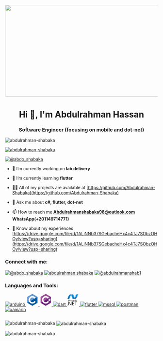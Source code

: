 
<!-- <div id="header" align="center">
  <img src="https://media.giphy.com/media/fvx95jkua5th3YeThr/giphy.gif" width="400"/>
</div>
 -->


<div align="center">
  <img src="https://media.giphy.com/media/dWesBcTLavkZuG35MI/giphy.gif" width="600" height="300"/>
</div>

<h1 align="center">Hi 👋, I'm Abdulrahman Hassan</h1>
<h3 align="center">Software Engineer (focusing on mobile and dot-net)</h3>



<p align="left"> <img src="https://komarev.com/ghpvc/?username=abdulrahman-shabaka&label=Profile%20views&color=0e75b6&style=flat" alt="abdulrahman-shabaka" /> </p>

<p align="left"> <a href="https://github.com/ryo-ma/github-profile-trophy"><img src="https://github-profile-trophy.vercel.app/?username=abdulrahman-shabaka" alt="abdulrahman-shabaka" /></a> </p>

<p align="left"> <a href="https://twitter.com/@abdo_shabaka" target="blank"><img src="https://img.shields.io/twitter/follow/@abdo_shabaka?logo=twitter&style=for-the-badge" alt="@abdo_shabaka" /></a> </p>

- 🔭 I’m currently working on **lab delivery**

- 🌱 I’m currently learning **flutter**

- 👨‍💻 All of my projects are available at [https://github.com/Abdulrahman-Shabaka](https://github.com/Abdulrahman-Shabaka)

- 💬 Ask me about **c#, flutter, dot-net**

- 📫 How to reach me **Abdulrahmanshabaka98@outlook.com WhatsApp(+201149714771)**

- 📄 Know about my experiences [https://drive.google.com/file/d/1ALiNNb37SGebacheHx4c4TJ7SObzOHOy/view?usp=sharing](https://drive.google.com/file/d/1ALiNNb37SGebacheHx4c4TJ7SObzOHOy/view?usp=sharing)

<h3 align="left">Connect with me:</h3>
<p align="left">
<a href="https://twitter.com/@abdo_shabaka" target="blank"><img align="center" src="https://raw.githubusercontent.com/rahuldkjain/github-profile-readme-generator/master/src/images/icons/Social/twitter.svg" alt="@abdo_shabaka" height="30" width="40" /></a>
<a href="https://linkedin.com/in/abdulrahman shabaka" target="blank"><img align="center" src="https://raw.githubusercontent.com/rahuldkjain/github-profile-readme-generator/master/src/images/icons/Social/linked-in-alt.svg" alt="abdulrahman shabaka" height="30" width="40" /></a>
<a href="https://www.hackerearth.com/@abdulrahmanshab1" target="blank"><img align="center" src="https://raw.githubusercontent.com/rahuldkjain/github-profile-readme-generator/master/src/images/icons/Social/hackerearth.svg" alt="@abdulrahmanshab1" height="30" width="40" /></a>
</p>

<h3 align="left">Languages and Tools:</h3>
<p align="left"> <a href="https://www.arduino.cc/" target="_blank" rel="noreferrer"> <img src="https://cdn.worldvectorlogo.com/logos/arduino-1.svg" alt="arduino" width="40" height="40"/> </a> <a href="https://www.cprogramming.com/" target="_blank" rel="noreferrer"> <img src="https://raw.githubusercontent.com/devicons/devicon/master/icons/c/c-original.svg" alt="c" width="40" height="40"/> </a> <a href="https://www.w3schools.com/cs/" target="_blank" rel="noreferrer"> <img src="https://raw.githubusercontent.com/devicons/devicon/master/icons/csharp/csharp-original.svg" alt="csharp" width="40" height="40"/> </a> <a href="https://dart.dev" target="_blank" rel="noreferrer"> <img src="https://www.vectorlogo.zone/logos/dartlang/dartlang-icon.svg" alt="dart" width="40" height="40"/> </a> <a href="https://dotnet.microsoft.com/" target="_blank" rel="noreferrer"> <img src="https://raw.githubusercontent.com/devicons/devicon/master/icons/dot-net/dot-net-original-wordmark.svg" alt="dotnet" width="40" height="40"/> </a> <a href="https://flutter.dev" target="_blank" rel="noreferrer"> <img src="https://www.vectorlogo.zone/logos/flutterio/flutterio-icon.svg" alt="flutter" width="40" height="40"/> </a> <a href="https://www.microsoft.com/en-us/sql-server" target="_blank" rel="noreferrer"> <img src="https://www.svgrepo.com/show/303229/microsoft-sql-server-logo.svg" alt="mssql" width="40" height="40"/> </a> <a href="https://postman.com" target="_blank" rel="noreferrer"> <img src="https://www.vectorlogo.zone/logos/getpostman/getpostman-icon.svg" alt="postman" width="40" height="40"/> </a> <a href="https://dotnet.microsoft.com/apps/xamarin" target="_blank" rel="noreferrer"> <img src="https://raw.githubusercontent.com/detain/svg-logos/780f25886640cef088af994181646db2f6b1a3f8/svg/xamarin.svg" alt="xamarin" width="40" height="40"/> </a> </p>


<div class="column">
<p><img align="left" src="https://github-readme-stats.vercel.app/api/top-langs?username=abdulrahman-shabaka&show_icons=true&locale=en&&layout=compact&theme=vision-friendly-dark" alt="abdulrahman-shabaka" /></p>

<p>&nbsp;<img align="center" src="https://github-readme-stats.vercel.app/api?username=abdulrahman-shabaka&show_icons=true&locale=en&layout=compact&theme=vision-friendly-dark" alt="abdulrahman-shabaka" /></p>

<p><img align="center" src="https://github-readme-streak-stats.herokuapp.com/?user=abdulrahman-shabaka&layout=compact&theme=vision-friendly-dark" alt="abdulrahman-shabaka" /></p>
 </div>
